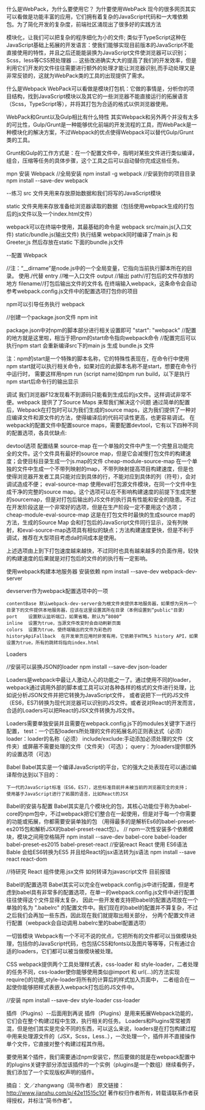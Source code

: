 
什么是WebPack，为什么要使用它？
为什要使用WebPack
现今的很多网页其实可以看做是功能丰富的应用，它们拥有着复杂的JavaScript代码和一大堆依赖包。为了简化开发的复杂度，前端社区涌现出了很多好的实践方法

模块化，让我们可以把复杂的程序细化为小的文件;
类似于TypeScript这种在JavaScript基础上拓展的开发语言：使我们能够实现目前版本的JavaScript不能直接使用的特性，并且之后还能能装换为JavaScript文件使浏览器可以识别；
Scss，less等CSS预处理器
...
这些改进确实大大的提高了我们的开发效率，但是利用它们开发的文件往往需要进行额外的处理才能让浏览器识别,而手动处理又是非常反锁的，这就为WebPack类的工具的出现提供了需求。

什么是Webpack
WebPack可以看做是模块打包机：它做的事情是，分析你的项目结构，找到JavaScript模块以及其它的一些浏览器不能直接运行的拓展语言（Scss，TypeScript等），并将其打包为合适的格式以供浏览器使用。

WebPack和Grunt以及Gulp相比有什么特性
其实Webpack和另外两个并没有太多的可比性，Gulp/Grunt是一种能够优化前端的开发流程的工具，而WebPack是一种模块化的解决方案，不过Webpack的优点使得Webpack可以替代Gulp/Grunt类的工具。

Grunt和Gulp的工作方式是：在一个配置文件中，指明对某些文件进行类似编译，组合，压缩等任务的具体步骤，这个工具之后可以自动替你完成这些任务。

mpn 安装 Webpack
//全局安装
npm install -g webpack
//安装到你的项目目录
npm install --save-dev webpack


--练习
src  文件夹用来存放原始数据和我们将写的JavaScript模块

static 文件夹用来存放准备给浏览器读取的数据（包括使用webpack生成的打包后的js文件以及一个index.html文件）

webpack可以在终端中使用，其最基础的命令是
webpack src/main.js(入口文件) static/bundle.js(输出文件)
执行结果  webpack同时编译了main.js 和Greeter,js 然后存放在static 下面的bundle.js文件


--配置 Webpack

//注：“__dirname”是node.js中的一个全局变量，它指向当前执行脚本所在的目录。 使用./代替
entry //唯一入口文件
output //输出
      path//打包后的文件存放的地方
      filename//打包后输出文件的文件名
在终端输入webpack，这条命令会自动参考webpack.config.js文件中的配置选项打包你的项目


npm可以引导任务执行 webpack

//创建一个package.json文件
npm init

package.json中对npm的脚本部分进行相关设置即可 "start": "webpack"   //配置的地方就是这里啦，相当于把npm的start命令指向webpack命令 //配置完后可以执行npm start 会重新编译src下的main js 生成 bundle.js 文件

注：npm的start是一个特殊的脚本名称，它的特殊性表现在，在命令行中使用npm start就可以执行相关命令，如果对应的此脚本名称不是start，想要在命令行中运行时，
        需要这样用npm run {script name}如npm run build，以下是执行npm start后命令行的输出显示


调试
我们浏览器F12发现看不到源码只能看到生成后的js文件。这样调试非常不便。webpack 提供了了Source Maps 来帮我们解决这个问题
通过简单的配置后，Webpack在打包时可以为我们生成的source maps，这为我们提供了一种对应编译文件和源文件的方法，使得编译后的代码可读性更高，也更容易调试。
在webpack的配置文件中配置source maps，需要配置devtool，它有以下四种不同的配置选项，各具优缺点:

devtool选项	配置结果
source-map	在一个单独的文件中产生一个完整且功能完全的文件。这个文件具有最好的source map，但是它会减慢打包文件的构建速度；会使目标目录生成一个js.map的文件
cheap-module-source-map	在一个单独的文件中生成一个不带列映射的map，不带列映射提高项目构建速度，但是也使得浏览器开发者工具只能对应到具体的行，不能对应到具体的列（符号），会对调试造成不便；
eval-source-map	使用eval打包源文件模块，在同一个文件中生成干净的完整的source map。这个选项可以在不影响构建速度的前提下生成完整的sourcemap，但是对打包后输出的JS文件的执行具有性能和安全的隐患。不过在开发阶段这是一个非常好的选项，但是在生产阶段一定不要用这个选项；
cheap-module-eval-source-map	这是在打包文件时最快的生成source map的方法，生成的Source Map 会和打包后的JavaScript文件同行显示，没有列映射，和eval-source-map选项具有相似的缺点；方法构建速度更快，但是不利于调试，推荐在大型项目考虑da时间成本是使用。

上述选项由上到下打包速度越来越快，不过同时也具有越来越多的负面作用，较快的构建速度的后果就是对打包后的文件的的执行有一定影响。


使用webpack构建本地服务器
安装依赖
npm install --save-dev webpack-dev-server

devserver作为webpack配置选项中的一项

    contentBase	默认webpack-dev-server会为根文件夹提供本地服务器，如果想为另外一个目录下的文件提供本地服务器，应该在这里设置其所在目录（本例设置到“public"目录）
    port	设置默认监听端口，如果省略，默认为”8080“
    inline	设置为true，当源文件改变时会自动刷新页面
    colors	设置为true，使终端输出的文件为彩色的
    historyApiFallback	在开发单页应用时非常有用，它依赖于HTML5 history API，如果设置为true，所有的跳转将指向index.html

Loaders

//安装可以装换JSON的loader
npm install --save-dev json-loader


Loaders是webpack中最让人激动人心的功能之一了。通过使用不同的loader，webpack通过调用外部的脚本或工具可以对各种各样的格式的文件进行处理，比如说分析JSON文件并把它转换为JavaScript文件，
或者说把下一代的JS文件（ES6，ES7)转换为现代浏览器可以识别的JS文件。或者说对React的开发而言，合适的Loaders可以把React的JSX文件转换为JS文件。

Loaders需要单独安装并且需要在webpack.config.js下的modules关键字下进行配置，
    test：一个匹配loaders所处理的文件的拓展名的正则表达式（必须）
    loader：loader的名称（必须）
    include/exclude:手动添加必须处理的文件（文件夹）或屏蔽不需要处理的文件（文件夹）（可选）；
    query：为loaders提供额外的设置选项（可选）

Babel
    Babel其实是一个编译JavaScript的平台，它的强大之处表现在可以通过编译帮你达到以下目的：

    下一代的JavaScript标准（ES6，ES7），这些标准目前并未被当前的浏览器完全的支持；
    使用基于JavaScript进行了拓展的语言，比如React的JSX
Babel的安装与配置
    Babel其实是几个模块化的包，其核心功能位于称为babel-core的npm包中，不过webpack把它们整合在一起使用，但是对于每一个你需要的功能或拓展，你都需要安装单独的包
    （用得最多的是解析Es6的babel-preset-es2015包和解析JSX的babel-preset-react包）。
// npm一次性安装多个依赖模块，模块之间用空格隔开
npm install --save-dev babel-core babel-loader babel-preset-es2015 babel-preset-react
//安装react  React 使用 ES6语法 Bable 会给ES6转换为ES5 并且给React的jsx语法转为js语法
npm install --save react react-dom

//待研究 React 组件使用.jsx文件 如何转译为javascript文件 目前报错

Babel的配置选项
Babel其实可以完全在webpack.config.js中进行配置，但是考虑到babel具有非常多的配置选项，在单一的webpack.config.js文件中进行配置往往使得这个文件显得太复杂，
因此一些开发者支持把babel的配置选项放在一个单独的名为 ".babelrc" 的配置文件中。我们现在的babel的配置并不算复杂，不过之后我们会再加一些东西，因此现在我们就提取出相关部分，
分两个配置文件进行配置（webpack会自动调用.babelrc里的babel配置选项）



一切皆模块
Webpack有一个不可不说的优点，它把所有的文件都可以当做模块处理，包括你的JavaScript代码，也包括CSS和fonts以及图片等等等，只有通过合适的loaders，它们都可以被当做模块被处理。

CSS
webpack提供两个工具处理样式表，css-loader 和 style-loader，二者处理的任务不同，css-loader使你能够使用类似@import 和 url(...)的方法实现 require()的功能,style-loader将所有的计算后的样式加入页面中，
二者组合在一起使你能够把样式表嵌入webpack打包后的JS文件中。

//安装
npm install --save-dev style-loader css-loader



插件（Plugins）--后面用到再说
插件（Plugins）是用来拓展Webpack功能的，它们会在整个构建过程中生效，执行相关的任务。
Loaders和Plugins常常被弄混，但是他们其实是完全不同的东西，可以这么来说，loaders是在打包构建过程中用来处理源文件的（JSX，Scss，Less..），一次处理一个，插件并不直接操作单个文件，它直接对整个构建过程其作用。

要使用某个插件，我们需要通过npm安装它，然后要做的就是在webpack配置中的plugins关键字部分添加该插件的一个实例（plugins是一个数组）继续看例子，我们添加了一个实现版权声明的插件。


摘自：
文／zhangwang（简书作者）
原文链接：http://www.jianshu.com/p/42e11515c10f
著作权归作者所有，转载请联系作者获得授权，并标注“简书作者”。